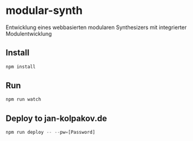 # modular-synth
Entwicklung eines webbasierten modularen Synthesizers mit integrierter Modulentwicklung

## Install
```js
npm install
```

## Run
```js
npm run watch
```

## Deploy to jan-kolpakov.de
```js
npm run deploy -- --pw=[Password]
```